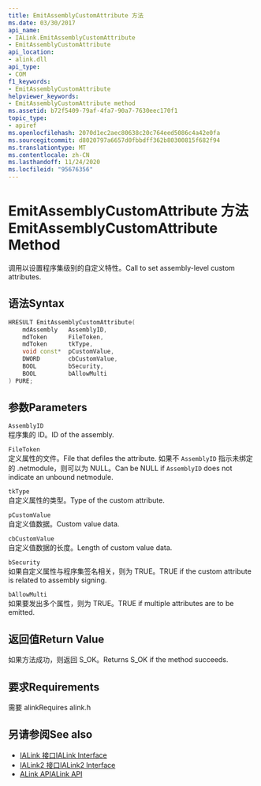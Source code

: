```yaml
---
title: EmitAssemblyCustomAttribute 方法
ms.date: 03/30/2017
api_name:
- IALink.EmitAssemblyCustomAttribute
- EmitAssemblyCustomAttribute
api_location:
- alink.dll
api_type:
- COM
f1_keywords:
- EmitAssemblyCustomAttribute
helpviewer_keywords:
- EmitAssemblyCustomAttribute method
ms.assetid: b72f5409-79af-4fa7-90a7-7630eec170f1
topic_type:
- apiref
ms.openlocfilehash: 2070d1ec2aec80638c20c764eed5086c4a42e0fa
ms.sourcegitcommit: d8020797a6657d0fbbdff362b80300815f682f94
ms.translationtype: MT
ms.contentlocale: zh-CN
ms.lasthandoff: 11/24/2020
ms.locfileid: "95676356"
---
```

# <a name="emitassemblycustomattribute-method"></a><span data-ttu-id="10cff-102">EmitAssemblyCustomAttribute 方法</span><span class="sxs-lookup"><span data-stu-id="10cff-102">EmitAssemblyCustomAttribute Method</span></span>

<span data-ttu-id="10cff-103">调用以设置程序集级别的自定义特性。</span><span class="sxs-lookup"><span data-stu-id="10cff-103">Call to set assembly-level custom attributes.</span></span>  
  
## <a name="syntax"></a><span data-ttu-id="10cff-104">语法</span><span class="sxs-lookup"><span data-stu-id="10cff-104">Syntax</span></span>  
  
```cpp  
HRESULT EmitAssemblyCustomAttribute(  
    mdAssembly   AssemblyID,  
    mdToken      FileToken,  
    mdToken      tkType,  
    void const*  pCustomValue,  
    DWORD        cbCustomValue,  
    BOOL         bSecurity,  
    BOOL         bAllowMulti  
) PURE;  
```  
  
## <a name="parameters"></a><span data-ttu-id="10cff-105">参数</span><span class="sxs-lookup"><span data-stu-id="10cff-105">Parameters</span></span>  

 `AssemblyID`  
 <span data-ttu-id="10cff-106">程序集的 ID。</span><span class="sxs-lookup"><span data-stu-id="10cff-106">ID of the assembly.</span></span>  
  
 `FileToken`  
 <span data-ttu-id="10cff-107">定义属性的文件。</span><span class="sxs-lookup"><span data-stu-id="10cff-107">File that defiles the attribute.</span></span> <span data-ttu-id="10cff-108">如果不 `AssemblyID` 指示未绑定的 .netmodule，则可以为 NULL。</span><span class="sxs-lookup"><span data-stu-id="10cff-108">Can be NULL if `AssemblyID` does not indicate an unbound netmodule.</span></span>  
  
 `tkType`  
 <span data-ttu-id="10cff-109">自定义属性的类型。</span><span class="sxs-lookup"><span data-stu-id="10cff-109">Type of the custom attribute.</span></span>  
  
 `pCustomValue`  
 <span data-ttu-id="10cff-110">自定义值数据。</span><span class="sxs-lookup"><span data-stu-id="10cff-110">Custom value data.</span></span>  
  
 `cbCustomValue`  
 <span data-ttu-id="10cff-111">自定义值数据的长度。</span><span class="sxs-lookup"><span data-stu-id="10cff-111">Length of custom value data.</span></span>  
  
 `bSecurity`  
 <span data-ttu-id="10cff-112">如果自定义属性与程序集签名相关，则为 TRUE。</span><span class="sxs-lookup"><span data-stu-id="10cff-112">TRUE if the custom attribute is related to assembly signing.</span></span>  
  
 `bAllowMulti`  
 <span data-ttu-id="10cff-113">如果要发出多个属性，则为 TRUE。</span><span class="sxs-lookup"><span data-stu-id="10cff-113">TRUE if multiple attributes are to be emitted.</span></span>  
  
## <a name="return-value"></a><span data-ttu-id="10cff-114">返回值</span><span class="sxs-lookup"><span data-stu-id="10cff-114">Return Value</span></span>  

 <span data-ttu-id="10cff-115">如果方法成功，则返回 S_OK。</span><span class="sxs-lookup"><span data-stu-id="10cff-115">Returns S_OK if the method succeeds.</span></span>  
  
## <a name="requirements"></a><span data-ttu-id="10cff-116">要求</span><span class="sxs-lookup"><span data-stu-id="10cff-116">Requirements</span></span>  

 <span data-ttu-id="10cff-117">需要 alink</span><span class="sxs-lookup"><span data-stu-id="10cff-117">Requires alink.h</span></span>  
  
## <a name="see-also"></a><span data-ttu-id="10cff-118">另请参阅</span><span class="sxs-lookup"><span data-stu-id="10cff-118">See also</span></span>

- [<span data-ttu-id="10cff-119">IALink 接口</span><span class="sxs-lookup"><span data-stu-id="10cff-119">IALink Interface</span></span>](ialink-interface.md)
- [<span data-ttu-id="10cff-120">IALink2 接口</span><span class="sxs-lookup"><span data-stu-id="10cff-120">IALink2 Interface</span></span>](ialink2-interface.md)
- [<span data-ttu-id="10cff-121">ALink API</span><span class="sxs-lookup"><span data-stu-id="10cff-121">ALink API</span></span>](index.md)
